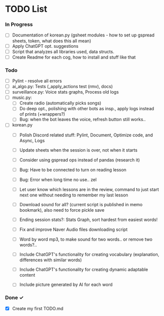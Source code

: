 # TODO List

### In Progress

- [ ] Documentation of korean.py (gsheet modules - how to set up gspread sheets, token, what does this all mean)
- [ ] Apply ChatGPT opt. suggestions
- [ ] Script that analyzes all libraries used, data structs.
- [ ] Create Readme for each cog, how to install and stuff like that

### Todo

- [ ] Pylint - resolve all errors
- [ ] ai_algo.py: Tests (_apply_actions test (rmv), docs)
- [ ] surveillance.py: Voice stats graphs, Process old logs
- [ ] music.py: 
  - [ ] Create radio (automatically picks songs)
  - [ ] Do deep opt., polishing with other bots as insp., apply logs instead of prints (+wrappers?)
  - [ ] Bug: when the bot leaves the voice, refresh button still works..

- [ ] korean.py
  - [ ] Polish Discord related stuff: Pylint, Document, Optimize code, and Async, Logs
  - [ ] Update sheets when the session is over, not when it starts
  - [ ] Consider using gspread ops instead of pandas (research it)
  - [ ] Bug: Have to be connected to turn on reading lesson
  - [ ] Bug: Error when long time no use.. zel
  - [ ] Let user know which lessons are in the review, command to just start next one without needing to remember my last lesson

  - [ ] Download sound for all? (current script is published in memo bookmark), also need to force pickle save
  - [ ] Ending session stats?: Stats Graph, sort hardest from easiest words!
  - [ ] Fix and improve Naver Audio files downloading script
  - [ ] Word by word mp3, to make sound for two words.. or remove two words?..
  - [ ] Include ChatGPT's functionality for creating vocabulary (explanation, differences with similar words)
  - [ ] Include ChatGPT's functionality for creating dynamic adaptable content
  - [ ] Include picture generated by AI for each word

### Done ✓

- [x] Create my first TODO.md  
